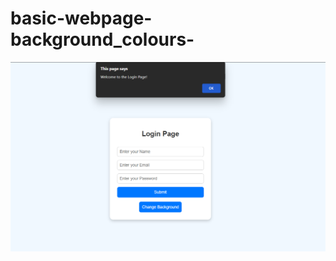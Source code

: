 # basic-webpage-background_colours-

![image alt](https://github.com/anusiva05/basic-webpage-background_colours-/blob/b1b2a55a972a3ced2b1f66f203eea77571e23716/Screenshot%202025-08-24%20183935.png)
